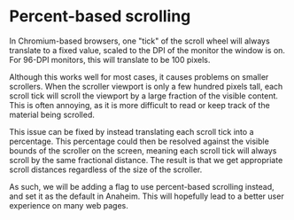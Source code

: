 # Percent-based scrolling

In Chromium-based browsers, one "tick" of the scroll wheel will always translate to a fixed value, scaled to the DPI of the monitor the window is on. For 96-DPI monitors, this will translate to be 100 pixels.

Although this works well for most cases, it causes problems on smaller scrollers. When the scroller viewport is only a few hundred pixels tall, each scroll tick will scroll the viewport by a large fraction of the visible content. This is often annoying, as it is more difficult to read or keep track of the material being scrolled.

This issue can be fixed by instead translating each scroll tick into a percentage. This percentage could then be resolved against the visible bounds of the scroller on the screen, meaning each scroll tick will always scroll by the same fractional distance. The result is that we get appropriate scroll distances regardless of the size of the scroller.

As such, we will be adding a flag to use percent-based scrolling instead, and set it as the default in Anaheim. This will hopefully lead to a better user experience on many web pages.
